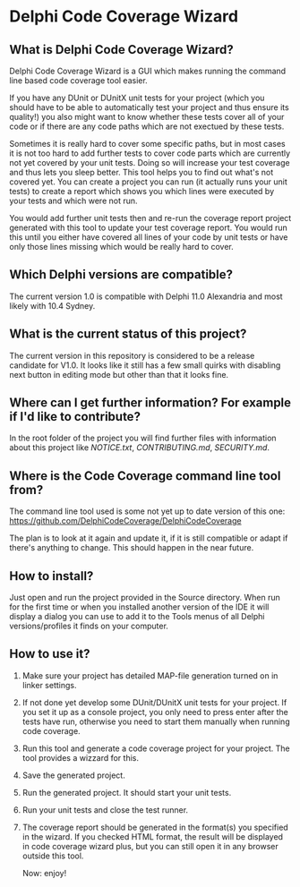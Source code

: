 # Delphi Code Coverage Wizard

## What is Delphi Code Coverage Wizard?
Delphi Code Coverage Wizard is a GUI which makes running the command line based 
code coverage tool easier. 

If you have any DUnit or DUnitX unit tests for your project (which you should have
to be able to automatically test your project and thus ensure its quality!) you
also might want to know whether these tests cover all of your code or if there
are any code paths which are not exectued by these tests.

Sometimes it is really hard to cover some specific paths, but in most cases it is
not too hard to add further tests to cover code parts which are currently not yet
covered by your unit tests. Doing so will increase your test coverage and thus lets
you sleep better. This tool helps you to find out what's not covered yet. You can
create a project you can run (it actually runs your unit tests) to create a report 
which shows you which lines were executed by your tests and which were not run.

You would add further unit tests then and re-run the coverage report project 
generated with this tool to update your test coverage report. You would run this
until you either have covered all lines of your code by unit tests or have only
those lines missing which would be really hard to cover.

## Which Delphi versions are compatible?
The current version 1.0 is compatible with Delphi 11.0 Alexandria and most
likely with 10.4 Sydney.

## What is the current status of this project?
The current version in this repository is considered to be a release candidate for
V1.0. It looks like it still has a few small quirks with disabling next button in
editing mode but other than that it looks fine.

## Where can I get further information? For example if I'd like to contribute?
In the root folder of the project you will find further files with information about 
this project like *NOTICE.txt*, *CONTRIBUTING.md*, *SECURITY.md*.

## Where is the Code Coverage command line tool from?
The command line tool used is some not yet up to date version of this one:
https://github.com/DelphiCodeCoverage/DelphiCodeCoverage

The plan is to look at it again and update it, if it is still compatible or adapt
if there's anything to change. This should happen in the near future.

## How to install?
Just open and run the project provided in the Source directory.
When run for the first time or when you installed another version of the IDE it will 
display a dialog you can use to add it to the Tools menus of all Delphi 
versions/profiles it finds on your computer.

## How to use it?

1. Make sure your project has detailed MAP-file generation turned on in linker settings.
2. If not done yet develop some DUnit/DUnitX unit tests for your project. If you set it
   up as a console project, you only need to press enter after the tests have run, 
   otherwise you need to start them manually when running code coverage. 
3. Run this tool and generate a code coverage project for your project. The tool provides
   a wizzard for this.
4. Save the generated project.
5. Run the generated project. It should start your unit tests.
6. Run your unit tests and close the test runner.
7. The coverage report should be generated in the format(s) you specified in the wizard. 
   If you checked HTML format, the result will be displayed in code coverage wizard plus,
   but you can still open it in any browser outside this tool.
   
   Now: enjoy!